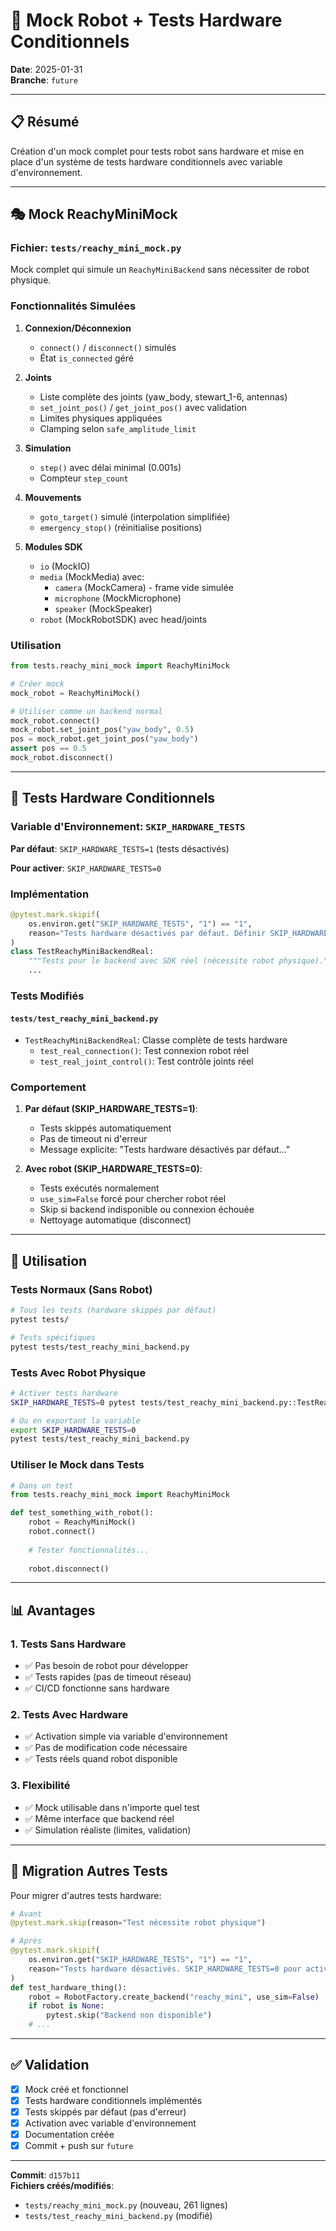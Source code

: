 # 🤖 Mock Robot + Tests Hardware Conditionnels

**Date**: 2025-01-31  
**Branche**: `future`

---

## 📋 Résumé

Création d'un mock complet pour tests robot sans hardware et mise en place d'un système de tests hardware conditionnels avec variable d'environnement.

---

## 🎭 Mock ReachyMiniMock

### Fichier: `tests/reachy_mini_mock.py`

Mock complet qui simule un `ReachyMiniBackend` sans nécessiter de robot physique.

### Fonctionnalités Simulées

1. **Connexion/Déconnexion**
   - `connect()` / `disconnect()` simulés
   - État `is_connected` géré

2. **Joints**
   - Liste complète des joints (yaw_body, stewart_1-6, antennas)
   - `set_joint_pos()` / `get_joint_pos()` avec validation
   - Limites physiques appliquées
   - Clamping selon `safe_amplitude_limit`

3. **Simulation**
   - `step()` avec délai minimal (0.001s)
   - Compteur `step_count`

4. **Mouvements**
   - `goto_target()` simulé (interpolation simplifiée)
   - `emergency_stop()` (réinitialise positions)

5. **Modules SDK**
   - `io` (MockIO)
   - `media` (MockMedia) avec:
     - `camera` (MockCamera) - frame vide simulée
     - `microphone` (MockMicrophone)
     - `speaker` (MockSpeaker)
   - `robot` (MockRobotSDK) avec head/joints

### Utilisation

```python
from tests.reachy_mini_mock import ReachyMiniMock

# Créer mock
mock_robot = ReachyMiniMock()

# Utiliser comme un backend normal
mock_robot.connect()
mock_robot.set_joint_pos("yaw_body", 0.5)
pos = mock_robot.get_joint_pos("yaw_body")
assert pos == 0.5
mock_robot.disconnect()
```

---

## 🔧 Tests Hardware Conditionnels

### Variable d'Environnement: `SKIP_HARDWARE_TESTS`

**Par défaut**: `SKIP_HARDWARE_TESTS=1` (tests désactivés)

**Pour activer**: `SKIP_HARDWARE_TESTS=0`

### Implémentation

```python
@pytest.mark.skipif(
    os.environ.get("SKIP_HARDWARE_TESTS", "1") == "1",
    reason="Tests hardware désactivés par défaut. Définir SKIP_HARDWARE_TESTS=0 pour activer",
)
class TestReachyMiniBackendReal:
    """Tests pour le backend avec SDK réel (nécessite robot physique)."""
    ...
```

### Tests Modifiés

#### `tests/test_reachy_mini_backend.py`

- `TestReachyMiniBackendReal`: Classe complète de tests hardware
  - `test_real_connection()`: Test connexion robot réel
  - `test_real_joint_control()`: Test contrôle joints réel

### Comportement

1. **Par défaut (SKIP_HARDWARE_TESTS=1)**:
   - Tests skippés automatiquement
   - Pas de timeout ni d'erreur
   - Message explicite: "Tests hardware désactivés par défaut..."

2. **Avec robot (SKIP_HARDWARE_TESTS=0)**:
   - Tests exécutés normalement
   - `use_sim=False` forcé pour chercher robot réel
   - Skip si backend indisponible ou connexion échouée
   - Nettoyage automatique (disconnect)

---

## 🚀 Utilisation

### Tests Normaux (Sans Robot)

```bash
# Tous les tests (hardware skippés par défaut)
pytest tests/

# Tests spécifiques
pytest tests/test_reachy_mini_backend.py
```

### Tests Avec Robot Physique

```bash
# Activer tests hardware
SKIP_HARDWARE_TESTS=0 pytest tests/test_reachy_mini_backend.py::TestReachyMiniBackendReal

# Ou en exportant la variable
export SKIP_HARDWARE_TESTS=0
pytest tests/test_reachy_mini_backend.py
```

### Utiliser le Mock dans Tests

```python
# Dans un test
from tests.reachy_mini_mock import ReachyMiniMock

def test_something_with_robot():
    robot = ReachyMiniMock()
    robot.connect()
    
    # Tester fonctionnalités...
    
    robot.disconnect()
```

---

## 📊 Avantages

### 1. Tests Sans Hardware
- ✅ Pas besoin de robot pour développer
- ✅ Tests rapides (pas de timeout réseau)
- ✅ CI/CD fonctionne sans hardware

### 2. Tests Avec Hardware
- ✅ Activation simple via variable d'environnement
- ✅ Pas de modification code nécessaire
- ✅ Tests réels quand robot disponible

### 3. Flexibilité
- ✅ Mock utilisable dans n'importe quel test
- ✅ Même interface que backend réel
- ✅ Simulation réaliste (limites, validation)

---

## 🔄 Migration Autres Tests

Pour migrer d'autres tests hardware:

```python
# Avant
@pytest.mark.skip(reason="Test nécessite robot physique")

# Après
@pytest.mark.skipif(
    os.environ.get("SKIP_HARDWARE_TESTS", "1") == "1",
    reason="Tests hardware désactivés. SKIP_HARDWARE_TESTS=0 pour activer",
)
def test_hardware_thing():
    robot = RobotFactory.create_backend("reachy_mini", use_sim=False)
    if robot is None:
        pytest.skip("Backend non disponible")
    # ...
```

---

## ✅ Validation

- [x] Mock créé et fonctionnel
- [x] Tests hardware conditionnels implémentés
- [x] Tests skippés par défaut (pas d'erreur)
- [x] Activation avec variable d'environnement
- [x] Documentation créée
- [x] Commit + push sur `future`

---

**Commit**: `d157b11`  
**Fichiers créés/modifiés**:
- `tests/reachy_mini_mock.py` (nouveau, 261 lignes)
- `tests/test_reachy_mini_backend.py` (modifié)

